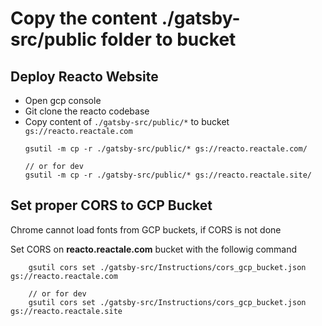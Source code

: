 # Copy the content ./gatsby-src/public folder to bucket

## Deploy Reacto Website
- Open gcp console
- Git clone the reacto codebase
- Copy content of `./gatsby-src/public/*` to bucket `gs://reacto.reactale.com`
    ```
    gsutil -m cp -r ./gatsby-src/public/* gs://reacto.reactale.com/
    
    // or for dev
    gsutil -m cp -r ./gatsby-src/public/* gs://reacto.reactale.site/
    ```


## Set proper CORS to GCP Bucket
Chrome cannot load fonts from GCP buckets, if CORS is not done

Set CORS on **reacto.reactale.com** bucket with the followig command

```
    gsutil cors set ./gatsby-src/Instructions/cors_gcp_bucket.json gs://reacto.reactale.com

    // or for dev
    gsutil cors set ./gatsby-src/Instructions/cors_gcp_bucket.json gs://reacto.reactale.site
```